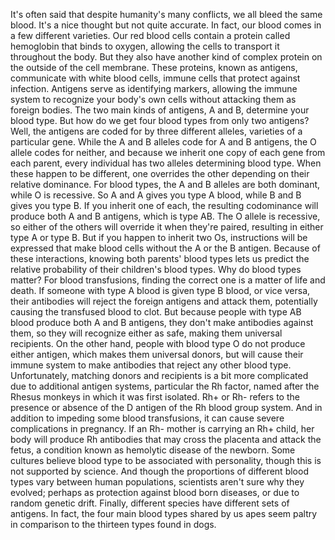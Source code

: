 It's often said that despite  humanity's many conflicts, we all bleed the same blood. It's a nice thought but not quite accurate. In fact, our blood comes  in a few different varieties. Our red blood cells contain a protein called hemoglobin that binds to oxygen, allowing the cells to transport it throughout the body. But they also have another kind of complex protein on the outside of the cell membrane. These proteins, known as antigens, communicate with white blood cells, immune cells that protect  against infection. Antigens serve as identifying markers, allowing the immune system to recognize your body's own cells without attacking them as foreign bodies. The two main kinds of antigens, A and B, determine your blood type. But how do we get four blood types from only two antigens? Well, the antigens are coded for by three different alleles, varieties of a particular gene. While the A and B alleles code for A and B antigens, the O allele codes for neither, and because we inherit  one copy of each gene from each parent, every individual has two alleles determining blood type. When these happen to be different, one overrides the other  depending on their relative dominance. For blood types, the A and B alleles are both dominant, while O is recessive. So A and A gives you type A blood, while B and B gives you type B. If you inherit one of each, the resulting codominance will produce both A and B antigens, which is type AB. The O allele is recessive, so either of the others will override it when they're paired, resulting in either type A or type B. But if you happen to inherit two Os, instructions will be expressed that make blood cells  without the A or the B antigen. Because of these interactions, knowing both parents' blood types lets us predict the relative probability  of their children's blood types. Why do blood types matter? For blood transfusions, finding the correct one is a matter of life and death. If someone with type A blood is given type B blood, or vice versa, their antibodies will reject  the foreign antigens and attack them, potentially causing  the transfused blood to clot. But because people with type AB blood produce both A and B antigens, they don't make antibodies against them, so they will recognize either as safe, making them universal recipients. On the other hand, people with blood type O do not produce either antigen, which makes them universal donors, but will cause their immune system to make antibodies that reject any other blood type. Unfortunately, matching donors  and recipients is a bit more complicated due to additional antigen systems, particular the Rh factor, named after the Rhesus monkeys in which it was first isolated. Rh+ or Rh- refers to the presence or absence of the D antigen of the Rh blood group system. And in addition to impeding  some blood transfusions, it can cause severe complications in pregnancy. If an Rh- mother is carrying an Rh+ child, her body will produce Rh antibodies that may cross the placenta and attack the fetus, a condition known as  hemolytic disease of the newborn. Some cultures believe blood type to be associated with personality, though this is not  supported by science. And though the proportions of different blood types vary between human populations, scientists aren't sure why they evolved; perhaps as protection  against blood born diseases, or due to random genetic drift. Finally, different species  have different sets of antigens. In fact, the four main blood types shared by us apes seem paltry in comparison  to the thirteen types found in dogs. 